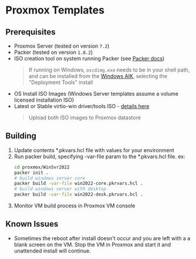 # Proxmox Templates

## Prerequisites
* Proxmox Server (tested on version `7.2`)
* Packer (tested on version `1.8.2`)
* ISO creation tool on system running Packer (see [Packer docs](https://www.packer.io/plugins/builders/proxmox/iso#cd_files))
    > If running on Windows, `oscdimg.exe` needs to be in your shell path, and can be installed from the [Windows AIK](https://docs.microsoft.com/en-us/windows-hardware/get-started/adk-install), selecting the "Deployment Tools" install
* OS Install ISO Images (Windows Server templates assume a volume licensed installation ISO)
* Latest or Stable virtio-win driver/tools ISO - [details here](https://github.com/virtio-win/virtio-win-pkg-scripts/blob/master/README.md)
    > Upload both ISO images to Proxmox datastore

## Building

1. Update contents *.pkvars.hcl file with values for your environment
2. Run packer build, specifying -var-file param to the *.pkvars.hcl file.  ex:
    ```bash
    cd proxmox/WinSvr2022
    packer init .
    # build windows server core
    packer build -var-file win2022-core.pkrvars.hcl .
    # build windows server with desktop
    packer build -var-file win2022-desk.pkrvars.hcl .
    ```
3. Monitor VM build process in Proxmox VM console

## Known Issues

* Sometimes the reboot after install doesn't occur and you are left with a a blank screen on the VM.  Stop the VM in Proxmox and start it and unattended install will continue.